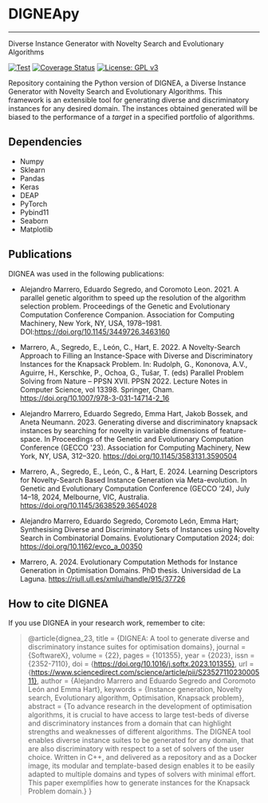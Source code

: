 # DIGNEApy
---
Diverse Instance Generator with Novelty Search and Evolutionary Algorithms
  
[![Test](https://github.com/DIGNEA/DIGNEApy/actions/workflows/python-app.yml/badge.svg)](https://github.com/DIGNEA/DIGNEApy/actions/workflows/python-app.yml)
[![Coverage Status](https://coveralls.io/repos/github/DIGNEA/DIGNEApy/badge.svg?branch=main)](https://coveralls.io/github/DIGNEA/DIGNEApy?branch=main)
[![License: GPL v3](https://img.shields.io/badge/License-GPLv3-blue.svg)](https://www.gnu.org/licenses/gpl-3.0)


Repository containing the Python version of DIGNEA, a Diverse Instance Generator with Novelty Search and Evolutionary Algorithms. This framework is an extensible tool for generating diverse and discriminatory instances for any desired domain. The instances obtained generated will be biased to the performance of a *target* in a specified portfolio of algorithms. 


## Dependencies

- Numpy
- Sklearn
- Pandas
- Keras
- DEAP 
- PyTorch
- Pybind11
- Seaborn
- Matplotlib
    

## Publications

DIGNEA was used in the following publications:

* Alejandro Marrero, Eduardo Segredo, and Coromoto Leon. 2021. A parallel genetic algorithm to speed up the resolution of the algorithm selection problem. Proceedings of the Genetic and Evolutionary Computation Conference Companion. Association for Computing Machinery, New York, NY, USA, 1978–1981. DOI:https://doi.org/10.1145/3449726.3463160

* Marrero, A., Segredo, E., León, C., Hart, E. 2022. A Novelty-Search Approach to Filling an Instance-Space with Diverse and Discriminatory Instances for the Knapsack Problem. In: Rudolph, G., Kononova, A.V., Aguirre, H., Kerschke, P., Ochoa, G., Tušar, T. (eds) Parallel Problem Solving from Nature – PPSN XVII. PPSN 2022. Lecture Notes in Computer Science, vol 13398. Springer, Cham. https://doi.org/10.1007/978-3-031-14714-2_16

* Alejandro Marrero, Eduardo Segredo, Emma Hart, Jakob Bossek, and Aneta Neumann. 2023. Generating diverse and discriminatory knapsack instances by searching for novelty in variable dimensions of feature-space. In Proceedings of the Genetic and Evolutionary Computation Conference (GECCO '23). Association for Computing Machinery, New York, NY, USA, 312–320. https://doi.org/10.1145/3583131.3590504
  
* Marrero, A., Segredo, E., León, C., & Hart, E. 2024. Learning Descriptors for Novelty-Search Based Instance Generation via Meta-evolution. In Genetic and Evolutionary Computation Conference (GECCO ’24), July 14–18, 2024, Melbourne, VIC, Australia. https://doi.org/10.1145/3638529.3654028

* Alejandro Marrero, Eduardo Segredo, Coromoto León, Emma Hart; Synthesising Diverse and Discriminatory Sets of Instances using Novelty Search in Combinatorial Domains. Evolutionary Computation 2024; doi: https://doi.org/10.1162/evco_a_00350

* Marrero, A. 2024. Evolutionary Computation Methods for Instance Generation in Optimisation Domains. PhD thesis. Universidad de La Laguna. https://riull.ull.es/xmlui/handle/915/37726

## How to cite DIGNEA

If you use DIGNEA in your research work, remember to cite: 

>
>@article{dignea_23,
>title = {DIGNEA: A tool to generate diverse and discriminatory instance suites for optimisation domains},
>journal = {SoftwareX},
>volume = {22},
>pages = {101355},
>year = {2023},
>issn = {2352-7110},
>doi = {https://doi.org/10.1016/j.softx.2023.101355},
>url = {https://www.sciencedirect.com/science/article/pii/S2352711023000511},
>author = {Alejandro Marrero and Eduardo Segredo and Coromoto León and Emma Hart},
>keywords = {Instance generation, Novelty search, Evolutionary algorithm, Optimisation, Knapsack problem},
>abstract = {To advance research in the development of optimisation algorithms, it is crucial to have access to large test-beds of diverse and discriminatory instances from a domain that can highlight strengths and weaknesses of different algorithms. The DIGNEA tool enables diverse instance suites to be generated for any domain, that are also discriminatory with respect to a set of solvers of the user choice. Written in C++, and delivered as a repository and as a Docker image, its modular and template-based design enables it to be easily adapted to multiple domains and types of solvers with minimal effort. This paper exemplifies how to generate instances for the Knapsack Problem domain.}
>}
>